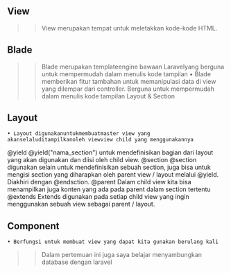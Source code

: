 ## View
>> View merupakan tempat  untuk meletakkan kode-kode HTML.
## Blade
>> Blade merupakan templateengine bawaan Laravelyang berguna untuk mempermudah dalam menulis kode tampilan 
    • Blade memberikan fitur tambahan untuk memanipulasi data di view yang dilempar dari controller. Berguna untuk mempermudah dalam menulis kode tampilan Layout & Section
## Layout
    • Layout digunakanuntukmembuatmaster view yang akanselaluditampilkanoleh viewview child yang menggunakannya
@yield 
    @yield("nama_section") untuk mendefinisikan bagian dari layout yang akan digunakan dan diisi oleh child view. 
@section 
    @section digunakan selain untuk mendefinisikan sebuah section, juga bisa untuk mengisi section yang diharapkan oleh parent view / layout melalui @yield. Diakhiri dengan @endsction. 
@parent
    Dalam child view kita bisa menampilkan juga konten yang ada pada parent dalam section tertentu 
@extends 
    Extends digunakan pada setiap child view yang ingin menggunakan sebuah view sebagai parent / layout.
## Component
    • Berfungsi untuk membuat view yang dapat kita gunakan berulang kali

>> Dalam pertemuan ini juga saya belajar menyambungkan database dengan laravel
